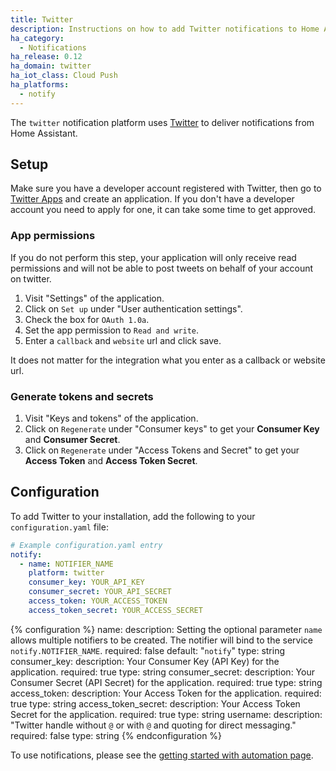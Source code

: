 ```yaml
---
title: Twitter
description: Instructions on how to add Twitter notifications to Home Assistant.
ha_category:
  - Notifications
ha_release: 0.12
ha_domain: twitter
ha_iot_class: Cloud Push
ha_platforms:
  - notify
---
```


The `twitter` notification platform uses [Twitter](https://twitter.com) to deliver notifications from Home Assistant.

## Setup

Make sure you have a developer account registered with Twitter, then go to [Twitter Apps](https://apps.twitter.com/app/new) and create an application. If you don't have a developer account you need to apply for one, it can take some time to get approved.

### App permissions

If you do not perform this step, your application will only receive read permissions and will not be able to post tweets on behalf of your account on twitter.

1. Visit "Settings" of the application.
2. Click on `Set up` under "User authentication settings".
3. Check the box for `OAuth 1.0a`.
4. Set the app permission to `Read and write`.
5. Enter a `callback` and `website` url and click save.

It does not matter for the integration what you enter as a callback or website url.

### Generate tokens and secrets

1. Visit "Keys and tokens" of the application.
2. Click on `Regenerate` under "Consumer keys" to get your **Consumer Key** and **Consumer Secret**.
3. Click on `Regenerate` under "Access Tokens and Secret" to get your **Access Token** and **Access Token Secret**.

## Configuration

To add Twitter to your installation, add the following to your `configuration.yaml` file:

```yaml
# Example configuration.yaml entry
notify:
  - name: NOTIFIER_NAME
    platform: twitter
    consumer_key: YOUR_API_KEY
    consumer_secret: YOUR_API_SECRET
    access_token: YOUR_ACCESS_TOKEN
    access_token_secret: YOUR_ACCESS_SECRET
```

{% configuration %}
name:
  description: Setting the optional parameter `name` allows multiple notifiers to be created. The notifier will bind to the service `notify.NOTIFIER_NAME`.
  required: false
  default: "`notify`"
  type: string
consumer_key:
  description: Your Consumer Key (API Key) for the application.
  required: true
  type: string
consumer_secret:
  description: Your Consumer Secret (API Secret) for the application.
  required: true
  type: string
access_token:
  description: Your Access Token for the application.
  required: true
  type: string
access_token_secret:
  description: Your Access Token Secret for the application.
  required: true
  type: string
username:
  description: "Twitter handle without `@` or with `@` and quoting for direct messaging."
  required: false
  type: string
{% endconfiguration %}

To use notifications, please see the [getting started with automation page](/getting-started/automation/).
